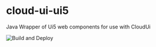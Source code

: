 # cloud-ui-ui5
Java Wrapper of Ui5 web components for use with CloudUi

![Build and Deploy](https://github.com/moewes/cloud-ui-ui5/workflows/Build%20and%20Deploy/badge.svg)
